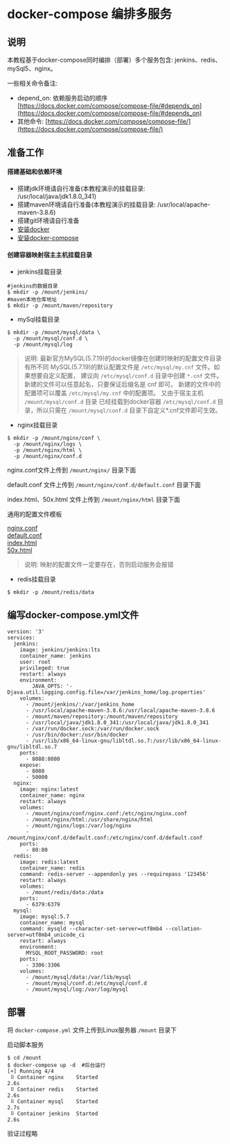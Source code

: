 # docker-compose 编排多服务

## 说明
 
本教程基于docker-compose同时编排（部署）多个服务包含: jenkins、redis、mySql5、nginx。

一些相关命令备注:

* depend_on: 依赖服务启动的顺序  [https://docs.docker.com/compose/compose-file/#depends_on](https://docs.docker.com/compose/compose-file/#depends_on)
* 其他命令: [https://docs.docker.com/compose/compose-file/](https://docs.docker.com/compose/compose-file/)
  
## 准备工作

#### 搭建基础和依赖环境

* 搭建jdk环境请自行准备(本教程演示的挂载目录: /usr/local/java/jdk1.8.0_341)
* 搭建maven环境请自行准备(本教程演示的挂载目录: /usr/local/apache-maven-3.8.6)  
* 搭建git环境请自行准备  
* [安装docker](../dockeran-zhuang-yu-shi-yong.md)  
* [安装docker-compose](../manual/docker-compose-run-command.md)  


#### 创建容器映射宿主主机挂载目录

* jenkins挂载目录

```docker
#jenkins的数据目录
$ mkdir -p /mount/jenkins/
#maven本地仓库地址
$ mkdir -p /mount/maven/repository
```

* mySql挂载目录

```docker
$ mkdir -p /mount/mysql/data \
  -p /mount/mysql/conf.d \
  -p /mount/mysql/log
```

> 说明: 
> 最新官方MySQL(5.7.19)的docker镜像在创建时映射的配置文件目录有所不同
> MySQL(5.7.19)的默认配置文件是 `/etc/mysql/my.cnf` 文件。如果想要自定义配置，
> 建议向 `/etc/mysql/conf.d` 目录中创建 `*.cnf` 文件。新建的文件可以任意起名，只要保证后缀名是 cnf 即可。
> 新建的文件中的配置项可以覆盖 `/etc/mysql/my.cnf` 中的配置项。
> 又由于宿主主机 `/mount/mysql/conf.d` 目录 已经挂载到docker容器 `/etc/mysql/conf.d` 目录，所以只需在 `/mount/mysql/conf.d` 目录下自定义*.cnf文件即可生效。

* nginx挂载目录

```docker
$ mkdir -p /mount/nginx/conf \
  -p /mount/nginx/logs \
  -p /mount/nginx/html \
  -p /mount/nginx/conf.d
```

nginx.conf文件上传到 `/mount/nginx/` 目录下面

default.conf 文件上传到 `/mount/nginx/conf.d/default.conf` 目录下面

index.html、50x.html 文件上传到 `/mount/nginx/html` 目录下面

通用的配置文件模板 

[nginx.conf](nginx/conf/nginx.conf)  
[default.conf](nginx/conf.d/default.conf)  
[index.html](nginx/html/index.html)  
[50x.html](nginx/html/50x.html)  

> 说明: 
> 映射的配置文件一定要存在，否则启动服务会报错

* redis挂载目录

```docker
$ mkdir -p /mount/redis/data
```


## 编写docker-compose.yml文件

```docker
version: '3'
services:
  jenkins:
    image: jenkins/jenkins:lts
    container_name: jenkins
    user: root
    privileged: true
    restart: always
    environment:
        JAVA_OPTS: '-Djava.util.logging.config.file=/var/jenkins_home/log.properties'
    volumes:
      - /mount/jenkins/:/var/jenkins_home 
      - /usr/local/apache-maven-3.8.6:/usr/local/apache-maven-3.8.6
      - /mount/maven/repository:/mount/maven/repository
      - /usr/local/java/jdk1.8.0_341:/usr/local/java/jdk1.8.0_341
      - /var/run/docker.sock:/var/run/docker.sock
      - /usr/bin/docker:/usr/bin/docker
      - /usr/lib/x86_64-linux-gnu/libltdl.so.7:/usr/lib/x86_64-linux-gnu/libltdl.so.7
    ports:
      - 8088:8080
    expose:
      - 8080
      - 50000
  nginx:
    image: nginx:latest
    container_name: nginx
    restart: always 
    volumes: 
      - /mount/nginx/conf/nginx.conf:/etc/nginx/nginx.conf   
      - /mount/nginx/html:/usr/share/nginx/html             
      - /mount/nginx/logs:/var/log/nginx                    
      - /mount/nginx/conf.d/default.conf:/etc/nginx/conf.d/default.conf  
    ports:  
      - 80:80   
  redis: 
    image: redis:latest  
    container_name: redis  
    command: redis-server --appendonly yes --requirepass '123456'  
    restart: always  
    volumes:  
      - /mount/redis/data:/data  
    ports:   
      - 6379:6379
  mysql:     
    image: mysql:5.7                                
    container_name: mysql                           
    command: mysqld --character-set-server=utf8mb4 --collation-server=utf8mb4_unicode_ci 
    restart: always                                 
    environment:  
      MYSQL_ROOT_PASSWORD: root          
    ports:    
      - 3306:3306
    volumes:   
      - /mount/mysql/data:/var/lib/mysql
      - /mount/mysql/conf.d:/etc/mysql/conf.d
      - /mount/mysql/log:/var/log/mysql
```

## 部署

将 `docker-compose.yml` 文件上传到Linux服务器 `/mount` 目录下  

启动脚本服务  

```docker
$ cd /mount
$ docker-compose up -d  #后台运行
[+] Running 4/4
 ⠿ Container nginx    Started                                                                               2.6s
 ⠿ Container redis    Started                                                                               2.6s
 ⠿ Container mysql    Started                                                                               2.7s
 ⠿ Container jenkins  Started                                                                               2.6s
```

验证过程略
